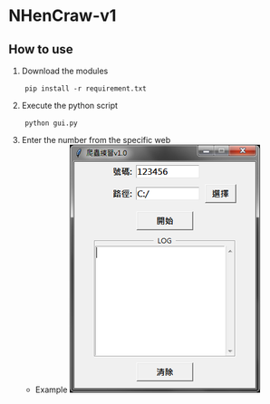 # NHenCraw-v1

## How to use
  1. Download the modules
  ```
      pip install -r requirement.txt
  ```
  2. Execute the python script
  ```
      python gui.py
  ```
  3. Enter the number from the specific web
     - Example
        ![Alt text](./Fig1.png)
##
